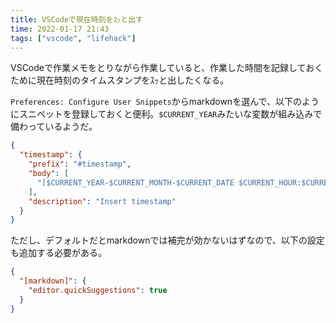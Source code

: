 ```yaml
---
title: VSCodeで現在時刻をｽｯと出す
time: 2022-01-17 21:43
tags: ["vscode", "lifehack"]
---
```


VSCodeで作業メモをとりながら作業していると、作業した時間を記録しておくために現在時刻のタイムスタンプをｽｯと出したくなる。

`Preferences: Configure User Snippets`からmarkdownを選んで、以下のようにスニペットを登録しておくと便利。`$CURRENT_YEAR`みたいな変数が組み込みで備わっているようだ。

```json
{
  "timestamp": {
    "prefix": "#timestamp",
    "body": [
      "[$CURRENT_YEAR-$CURRENT_MONTH-$CURRENT_DATE $CURRENT_HOUR:$CURRENT_MINUTE:$CURRENT_SECOND]"
    ],
    "description": "Insert timestamp"
  }
}
```

ただし、デフォルトだとmarkdownでは補完が効かないはずなので、以下の設定も追加する必要がある。

```json
{
  "[markdown]": {
    "editor.quickSuggestions": true
  }
}
```
